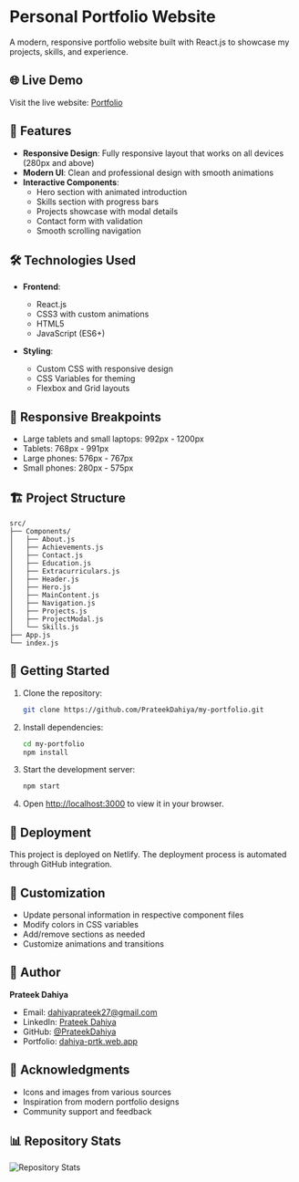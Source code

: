 # Personal Portfolio Website

A modern, responsive portfolio website built with React.js to showcase my projects, skills, and experience.

## 🌐 Live Demo

Visit the live website: [Portfolio](https://dahiya-prtk.web.app/)

## 🚀 Features

- **Responsive Design**: Fully responsive layout that works on all devices (280px and above)
- **Modern UI**: Clean and professional design with smooth animations
- **Interactive Components**:
  - Hero section with animated introduction
  - Skills section with progress bars
  - Projects showcase with modal details
  - Contact form with validation
  - Smooth scrolling navigation

## 🛠️ Technologies Used

- **Frontend**:
  - React.js
  - CSS3 with custom animations
  - HTML5
  - JavaScript (ES6+)

- **Styling**:
  - Custom CSS with responsive design
  - CSS Variables for theming
  - Flexbox and Grid layouts

## 📱 Responsive Breakpoints

- Large tablets and small laptops: 992px - 1200px
- Tablets: 768px - 991px
- Large phones: 576px - 767px
- Small phones: 280px - 575px

## 🏗️ Project Structure

```
src/
├── Components/
│   ├── About.js
│   ├── Achievements.js
│   ├── Contact.js
│   ├── Education.js
│   ├── Extracurriculars.js
│   ├── Header.js
│   ├── Hero.js
│   ├── MainContent.js
│   ├── Navigation.js
│   ├── Projects.js
│   ├── ProjectModal.js
│   └── Skills.js
├── App.js
└── index.js
```

## 🚀 Getting Started

1. Clone the repository:
   ```bash
   git clone https://github.com/PrateekDahiya/my-portfolio.git
   ```

2. Install dependencies:
   ```bash
   cd my-portfolio
   npm install
   ```

3. Start the development server:
   ```bash
   npm start
   ```

4. Open [http://localhost:3000](http://localhost:3000) to view it in your browser.

## 🚀 Deployment

This project is deployed on Netlify. The deployment process is automated through GitHub integration.

## 🎨 Customization

- Update personal information in respective component files
- Modify colors in CSS variables
- Add/remove sections as needed
- Customize animations and transitions

## 👤 Author

**Prateek Dahiya**
- Email: dahiyaprateek27@gmail.com
- LinkedIn: [Prateek Dahiya](https://www.linkedin.com/in/dahiyaprtk27)
- GitHub: [@PrateekDahiya](https://github.com/PrateekDahiya)
- Portfolio: [dahiya-prtk.web.app](https://dahiya-prtk.web.app)

## 🙏 Acknowledgments

- Icons and images from various sources
- Inspiration from modern portfolio designs
- Community support and feedback

## 📊 Repository Stats

![Repository Stats](https://github-readme-stats.vercel.app/api?username=PrateekDahiya&show_icons=true&theme=radical)
